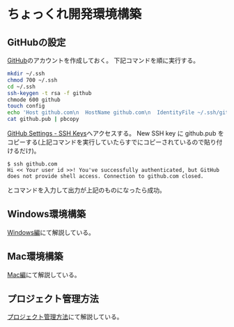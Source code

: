 # ちょっくれ開発環境構築

## GitHubの設定
[GitHub](https://github.com/)のアカウントを作成しておく。
下記コマンドを順に実行する。

```bash
mkdir ~/.ssh
chmod 700 ~/.ssh
cd ~/.ssh
ssh-keygen -t rsa -f github
chmode 600 github
touch config
echo 'Host github.com\n  HostName github.com\n  IdentityFile ~/.ssh/github\n  User git\n' >> config
cat github.pub | pbcopy
```

[GitHub Settings - SSH Keys](https://github.com/settings/keys)へアクセスする。
New SSH key に github.pub をコピーする(上記コマンドを実行していたらすでにコピーされているので貼り付けるだけ)。

```
$ ssh github.com
Hi << Your user id >>! You've successfully authenticated, but GitHub does not provide shell access. Connection to github.com closed.
```

とコマンドを入力して出力が上記のものになったら成功。

## Windows環境構築
[Windows編](/windows.md)にて解説している。


## Mac環境構築
[Mac編](/mac.md)にて解説している。

## プロジェクト管理方法
[プロジェクト管理方法](/prj.md)にて解説している。
